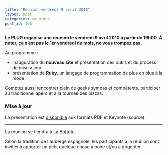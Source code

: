```yaml
---
title: "Réunion vendredi 9 avril 2010"
layout: post
categories: reunions
post_id: 166
---
```

**Le PLUG organise une réunion le vendredi 9 avril 2010 à partir de 19h00. À noter, ça n’est pas le 1er vendredi du mois, ne vous trompez pas.**

Au programme :
* inauguration du **nouveau site** et présentation des outils et du process de mise à jour
* présentation de **Ruby**, un langage de programmation de plus en plus à la mode

Comptez aussi rencontrer plein de geeks sympas et compétents, participer au traditionnel apéro et à la tournée des pizzas.

### Mise à jour ###

La présentation est [disponible](/pub/intro_ruby_jlecour.tgz) aux formats PDF et Keynote (source).

----
La réunion se tiendra à La Bo\[a\]te.

Selon la tradition de l'auberge espagnole, les participants à la réunion sont invités à apporter un petit quelque chose à boire et/ou à grignoter.